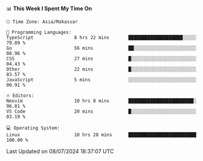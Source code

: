 <!--START_SECTION:waka-->
📊 **This Week I Spent My Time On** 

```text
🕑︎ Time Zone: Asia/Makassar

💬 Programming Languages: 
TypeScript               8 hrs 22 mins       ████████████████████░░░░░   79.89 % 
Go                       56 mins             ██░░░░░░░░░░░░░░░░░░░░░░░   08.96 % 
CSS                      27 mins             █░░░░░░░░░░░░░░░░░░░░░░░░   04.43 % 
Other                    22 mins             █░░░░░░░░░░░░░░░░░░░░░░░░   03.57 % 
JavaScript               5 mins              ░░░░░░░░░░░░░░░░░░░░░░░░░   00.91 % 

🔥 Editors: 
Neovim                   10 hrs 8 mins       ████████████████████████░   96.81 % 
VS Code                  20 mins             █░░░░░░░░░░░░░░░░░░░░░░░░   03.19 % 

💻 Operating System: 
Linux                    10 hrs 28 mins      █████████████████████████   100.00 % 
```


 Last Updated on 08/07/2024 18:37:07 UTC
<!--END_SECTION:waka-->
